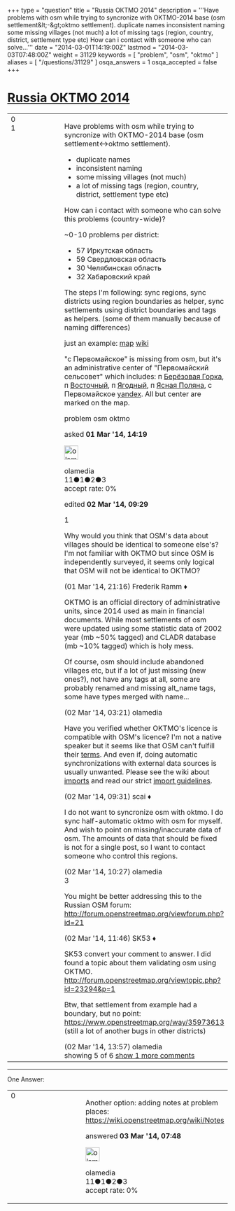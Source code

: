 +++
type = "question"
title = "Russia ОКТМО 2014"
description = '''Have problems with osm while trying to syncronize with OKTMO-2014 base (osm settlement&amp;lt;-&amp;gt;oktmo settlement).  duplicate names inconsistent naming some missing villages (not much) a lot of missing tags (region, country, district, settlement type etc)  How can i contact with someone who can solve...'''
date = "2014-03-01T14:19:00Z"
lastmod = "2014-03-03T07:48:00Z"
weight = 31129
keywords = [ "problem", "osm", "oktmo" ]
aliases = [ "/questions/31129" ]
osqa_answers = 1
osqa_accepted = false
+++

<div class="headNormal">

# [Russia ОКТМО 2014](/questions/31129/russia-2014)

</div>

<div id="main-body">

<div id="askform">

<table id="question-table" style="width:100%;">
<colgroup>
<col style="width: 50%" />
<col style="width: 50%" />
</colgroup>
<tbody>
<tr>
<td style="width: 30px; vertical-align: top"><div class="vote-buttons">
<span id="post-31129-upvote" class="ajax-command post-vote up" rel="nofollow" title="I like this post (click again to cancel)"> </span>
<div id="post-31129-score" class="post-score" title="current number of votes">
0
</div>
<span id="post-31129-downvote" class="ajax-command post-vote down" rel="nofollow" title="I dont like this post (click again to cancel)"> </span> <span id="favorite-mark" class="ajax-command favorite-mark" rel="nofollow" title="mark/unmark this question as favorite (click again to cancel)"> </span>
<div id="favorite-count" class="favorite-count">
1
</div>
</div></td>
<td><div id="item-right">
<div class="question-body">
<p>Have problems with osm while trying to syncronize with OKTMO-2014 base (osm settlement&lt;-&gt;oktmo settlement).</p>
<ul>
<li>duplicate names</li>
<li>inconsistent naming</li>
<li>some missing villages (not much)</li>
<li>a lot of missing tags (region, country, district, settlement type etc)</li>
</ul>
<p>How can i contact with someone who can solve this problems (country-wide)?</p>
<p>~0-10 problems per district:</p>
<ul>
<li>57 Иркутская область</li>
<li>59 Свердловская область</li>
<li>30 Челябинская область</li>
<li>32 Хабаровский край</li>
</ul>
<p>The steps I'm following: sync regions, sync districts using region boundaries as helper, sync settlements using district boundaries and tags as helpers. (some of them manually because of naming differences)</p>
<p>just an example: <a href="https://www.openstreetmap.org/?mlat=52.588333&amp;mlon=85.261389&amp;zoom=11#map=14/52.5959/85.2700">map</a> <a href="http://ru.wikipedia.org/wiki/%D0%9F%D0%B5%D1%80%D0%B2%D0%BE%D0%BC%D0%B0%D0%B9%D1%81%D0%BA%D0%BE%D0%B5_(%D0%91%D0%B8%D0%B9%D1%81%D0%BA%D0%B8%D0%B9_%D1%80%D0%B0%D0%B9%D0%BE%D0%BD)">wiki</a></p>
<p>"с Первомайское" is missing from osm, but it's an administrative center of "Первомайский сельсовет" which includes: п <a href="https://www.openstreetmap.org/node/1201886178">Берёзовая Горка</a>, п <a href="https://www.openstreetmap.org/node/1177820742">Восточный</a>, п <a href="https://www.openstreetmap.org/node/1177820842">Ягодный</a>, п <a href="https://www.openstreetmap.org/node/1177820787">Ясная Поляна</a>, с Первомайское <a href="http://maps.yandex.ru/-/CVffUO4h">yandex</a>. All but center are marked on the map.</p>
</div>
<div id="question-tags" class="tags-container tags">
<span class="post-tag tag-link-problem" rel="tag" title="see questions tagged &#39;problem&#39;">problem</span> <span class="post-tag tag-link-osm" rel="tag" title="see questions tagged &#39;osm&#39;">osm</span> <span class="post-tag tag-link-oktmo" rel="tag" title="see questions tagged &#39;oktmo&#39;">oktmo</span>
</div>
<div id="question-controls" class="post-controls">
&#10;</div>
<div class="post-update-info-container">
<div class="post-update-info post-update-info-user">
<p>asked <strong>01 Mar '14, 14:19</strong></p>
<img src="https://secure.gravatar.com/avatar/55f96b796d0f053169aa58ca8b8ab277?s=32&amp;d=identicon&amp;r=g" class="gravatar" width="32" height="32" alt="olamedia&#39;s gravatar image" />
<p><span>olamedia</span><br />
<span class="score" title="11 reputation points">11</span><span title="1 badges"><span class="badge1">●</span><span class="badgecount">1</span></span><span title="2 badges"><span class="silver">●</span><span class="badgecount">2</span></span><span title="3 badges"><span class="bronze">●</span><span class="badgecount">3</span></span><br />
<span class="accept_rate" title="Rate of the user&#39;s accepted answers">accept rate:</span> <span title="olamedia has no accepted answers">0%</span></p>
</div>
<div class="post-update-info post-update-info-edited">
<p><span> edited <strong>02 Mar '14, 09:29</strong> </span></p>
</div>
</div>
<div id="comments-container-31129" class="comments-container">
<span id="31133"></span>
<div id="comment-31133" class="comment">
<div id="post-31133-score" class="comment-score">
1
</div>
<div class="comment-text">
<p>Why would you think that OSM's data about villages should be identical to someone else's? I'm not familiar with OKTMO but since OSM is independently surveyed, it seems only logical that OSM will not be identical to OKTMO?</p>
</div>
<div id="comment-31133-info" class="comment-info">
<span class="comment-age">(01 Mar '14, 21:16)</span> <span class="comment-user userinfo">Frederik Ramm ♦</span>
</div>
</div>
<span id="31147"></span>
<div id="comment-31147" class="comment">
<div id="post-31147-score" class="comment-score">
&#10;</div>
<div class="comment-text">
<p>OKTMO is an official directory of administrative units, since 2014 used as main in financial documents. While most settlements of osm were updated using some statistic data of 2002 year (mb ~50% tagged) and CLADR database (mb ~10% tagged) which is holy mess.</p>
<p>Of course, osm should include abandoned villages etc, but if a lot of just missing (new ones?), not have any tags at all, some are probably renamed and missing alt_name tags, some have types merged with name...</p>
</div>
<div id="comment-31147-info" class="comment-info">
<span class="comment-age">(02 Mar '14, 03:21)</span> <span class="comment-user userinfo">olamedia</span>
</div>
</div>
<span id="31153"></span>
<div id="comment-31153" class="comment">
<div id="post-31153-score" class="comment-score">
&#10;</div>
<div class="comment-text">
<p>Have you verified whether OKTMO's licence is compatible with OSM's licence? I'm not a native speaker but it seems like that OSM can't fulfill their <a href="https://wiki.openstreetmap.org/wiki/Import">terms</a>. And even if, doing automatic synchronizations with external data sources is usually unwanted. Please see the wiki about <a href="https://wiki.openstreetmap.org/wiki/Import">imports</a> and read our strict <a href="https://wiki.openstreetmap.org/wiki/Import/Guidelines">import guidelines</a>.</p>
</div>
<div id="comment-31153-info" class="comment-info">
<span class="comment-age">(02 Mar '14, 09:31)</span> <span class="comment-user userinfo">scai ♦</span>
</div>
</div>
<span id="31159"></span>
<div id="comment-31159" class="comment">
<div id="post-31159-score" class="comment-score">
&#10;</div>
<div class="comment-text">
<p>I do not want to syncronize osm with oktmo. I do sync half-automatic oktmo with osm for myself. And wish to point on missing/inaccurate data of osm. The amounts of data that should be fixed is not for a single post, so I want to contact someone who control this regions.</p>
</div>
<div id="comment-31159-info" class="comment-info">
<span class="comment-age">(02 Mar '14, 10:27)</span> <span class="comment-user userinfo">olamedia</span>
</div>
</div>
<span id="31162"></span>
<div id="comment-31162" class="comment">
<div id="post-31162-score" class="comment-score">
3
</div>
<div class="comment-text">
<p>You might be better addressing this to the Russian OSM forum: <a href="http://forum.openstreetmap.org/viewforum.php?id=21">http://forum.openstreetmap.org/viewforum.php?id=21</a></p>
</div>
<div id="comment-31162-info" class="comment-info">
<span class="comment-age">(02 Mar '14, 11:46)</span> <span class="comment-user userinfo">SK53 ♦</span>
</div>
</div>
<span id="31168"></span>
<div id="comment-31168" class="comment not_top_scorer">
<div id="post-31168-score" class="comment-score">
&#10;</div>
<div class="comment-text">
<p>SK53 convert your comment to answer. I did found a topic about them validating osm using OKTMO. <a href="http://forum.openstreetmap.org/viewtopic.php?id=23294&amp;p=1">http://forum.openstreetmap.org/viewtopic.php?id=23294&amp;p=1</a></p>
<p>Btw, that settlement from example had a boundary, but no point: <a href="https://www.openstreetmap.org/way/35973613">https://www.openstreetmap.org/way/35973613</a> (still a lot of another bugs in other districts)</p>
</div>
<div id="comment-31168-info" class="comment-info">
<span class="comment-age">(02 Mar '14, 13:57)</span> <span class="comment-user userinfo">olamedia</span>
</div>
</div>
</div>
<div id="comment-tools-31129" class="comment-tools">
<span class="comments-showing"> showing 5 of 6 </span> <a href="#" class="show-all-comments-link">show 1 more comments</a>
</div>
<div class="clear">
&#10;</div>
<div id="comment-31129-form-container" class="comment-form-container">
&#10;</div>
<div class="clear">
&#10;</div>
</div></td>
</tr>
</tbody>
</table>

------------------------------------------------------------------------

<div class="tabBar">

<span id="sort-top"></span>

<div class="headQuestions">

One Answer:

</div>

</div>

<span id="31201"></span>

<div id="answer-container-31201" class="answer answered-by-owner">

<table style="width:100%;">
<colgroup>
<col style="width: 50%" />
<col style="width: 50%" />
</colgroup>
<tbody>
<tr>
<td style="width: 30px; vertical-align: top"><div class="vote-buttons">
<span id="post-31201-upvote" class="ajax-command post-vote up" rel="nofollow" title="I like this post (click again to cancel)"> </span>
<div id="post-31201-score" class="post-score" title="current number of votes">
0
</div>
<span id="post-31201-downvote" class="ajax-command post-vote down" rel="nofollow" title="I dont like this post (click again to cancel)"> </span>
</div></td>
<td><div class="item-right">
<div class="answer-body">
<p>Another option: adding notes at problem places: <a href="https://wiki.openstreetmap.org/wiki/Notes">https://wiki.openstreetmap.org/wiki/Notes</a></p>
</div>
<div class="answer-controls post-controls">
&#10;</div>
<div class="post-update-info-container">
<div class="post-update-info post-update-info-user">
<p>answered <strong>03 Mar '14, 07:48</strong></p>
<img src="https://secure.gravatar.com/avatar/55f96b796d0f053169aa58ca8b8ab277?s=32&amp;d=identicon&amp;r=g" class="gravatar" width="32" height="32" alt="olamedia&#39;s gravatar image" />
<p><span>olamedia</span><br />
<span class="score" title="11 reputation points">11</span><span title="1 badges"><span class="badge1">●</span><span class="badgecount">1</span></span><span title="2 badges"><span class="silver">●</span><span class="badgecount">2</span></span><span title="3 badges"><span class="bronze">●</span><span class="badgecount">3</span></span><br />
<span class="accept_rate" title="Rate of the user&#39;s accepted answers">accept rate:</span> <span title="olamedia has no accepted answers">0%</span></p>
</div>
</div>
<div id="comments-container-31201" class="comments-container">
&#10;</div>
<div id="comment-tools-31201" class="comment-tools">
&#10;</div>
<div class="clear">
&#10;</div>
<div id="comment-31201-form-container" class="comment-form-container">
&#10;</div>
<div class="clear">
&#10;</div>
</div></td>
</tr>
</tbody>
</table>

</div>

<div class="paginator-container-left">

</div>

</div>

</div>

